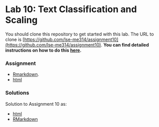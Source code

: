# Lab 10: Text Classification and Scaling

You should clone this repository to get started with this lab.  The URL to clone is [https://github.com/lse-me314/assignment10](https://github.com/lse-me314/assignment10).  **You can find detailed instructions on how to do this [here](https://lse-me314.github.io/instructions).**

### Assignment

* [Rmarkdown](blob/ME314_assignment10.Rmd).
* [html](blob/ME314_assignment10.html)

### Solutions
 
Solution to Assignment 10 as:
*  [html](ME314_assignment10_solution.html) 
*  [RMarkdown](ME314_assignment10_solution.Rmd)  
